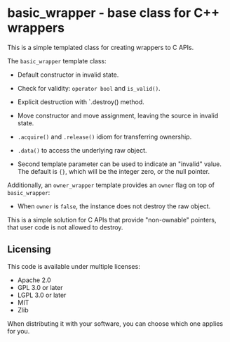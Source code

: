 # basic_wrapper - base class for C++ wrappers

This is a simple templated class for creating wrappers to C APIs.


The `basic_wrapper` template class:

  - Default constructor in invalid state.

  - Check for validity: `operator bool` and `is_valid()`.

  - Explicit destruction with `.destroy() method.

  - Move constructor and move assignment, leaving the source in invalid state.

  - `.acquire()` and `.release()` idiom for transferring ownership.

  - `.data()` to access the underlying raw object.

  - Second template parameter can be used to indicate an "invalid" value. The default is
    `{}`, which will be the integer zero, or the null pointer.


Additionally, an `owner_wrapper` template provides an `owner` flag on top of
`basic_wrapper`:
 
 - When `owner` is `false`, the instance does not destroy the raw object.

This is a simple solution for C APIs that provide "non-ownable" pointers, that user code
is not allowed to destroy.


## Licensing

This code is available under multiple licenses:

 - Apache 2.0
 - GPL 3.0 or later
 - LGPL 3.0 or later
 - MIT
 - Zlib

When distributing it with your software, you can choose which one applies for you.
